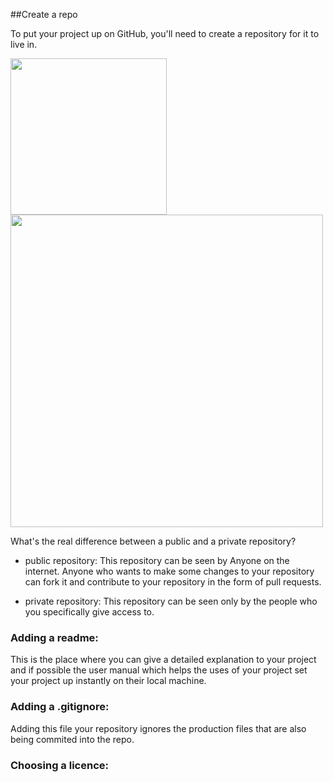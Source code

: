 ##Create a repo

To put your project up on GitHub, you'll need to create a repository for it to live in.

<img height="250" width="250" src="/Users/venkatasridharsaikalavalapalli/Desktop/new_repo.png">

<br>

<img height="500" width="500" src="/Users/venkatasridharsaikalavalapalli/Desktop/details.png">

What's the real difference between a public and a private repository?
- public repository: This repository can be seen by Anyone on the internet.
                     Anyone who wants to make some changes to your repository can fork 
                     it and contribute to your repository in the form of pull requests.
 
- private repository: This repository can be seen only by the people who 
                     you specifically give access to.


<h3> Adding a readme: </h3>
This is the place where you can give a detailed explanation to your project
and if possible the user manual which helps the uses of your project set your
project up instantly on their local machine.

<h3> Adding a .gitignore: </h3>
Adding this file your repository ignores the production files that are also
being commited into the repo.

<h3> Choosing a licence: </h3>

